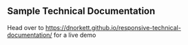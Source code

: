 ## Sample Technical Documentation
Head over to https://dnorkett.github.io/responsive-technical-documentation/ for a live demo
